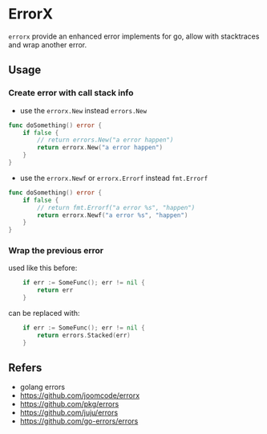 # ErrorX

`errorx` provide an enhanced error implements for go, allow with stacktraces and wrap another error.

## Usage


### Create error with call stack info

- use the `errorx.New` instead `errors.New`

```go
func doSomething() error {
    if false {
	    // return errors.New("a error happen")
	    return errorx.New("a error happen")
	}
}
```

- use the `errorx.Newf` or `errorx.Errorf` instead `fmt.Errorf`

```go
func doSomething() error {
    if false {
	    // return fmt.Errorf("a error %s", "happen")
	    return errorx.Newf("a error %s", "happen")
	}
}
```

### Wrap the previous error

used like this before:

```go
    if err := SomeFunc(); err != nil {
	    return err
	}
```

can be replaced with:

```go
    if err := SomeFunc(); err != nil {
	    return errors.Stacked(err)
	}
```

## Refers

- golang errors
- https://github.com/joomcode/errorx
- https://github.com/pkg/errors
- https://github.com/juju/errors
- https://github.com/go-errors/errors
